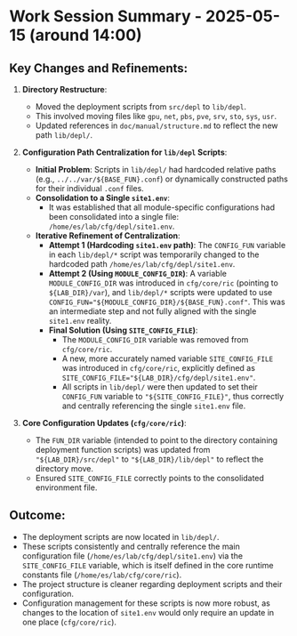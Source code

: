 # Work Session Summary - 2025-05-15 (around 14:00)

## Key Changes and Refinements:

1.  **Directory Restructure**:
    *   Moved the deployment scripts from `src/depl` to `lib/depl`.
    *   This involved moving files like `gpu`, `net`, `pbs`, `pve`, `srv`, `sto`, `sys`, `usr`.
    *   Updated references in `doc/manual/structure.md` to reflect the new path `lib/depl/`.

2.  **Configuration Path Centralization for `lib/depl` Scripts**:
    *   **Initial Problem**: Scripts in `lib/depl/` had hardcoded relative paths (e.g., `../../var/${BASE_FUN}.conf`) or dynamically constructed paths for their individual `.conf` files.
    *   **Consolidation to a Single `site1.env`**:
        *   It was established that all module-specific configurations had been consolidated into a single file: `/home/es/lab/cfg/depl/site1.env`.
    *   **Iterative Refinement of Centralization**:
        *   **Attempt 1 (Hardcoding `site1.env` path)**: The `CONFIG_FUN` variable in each `lib/depl/*` script was temporarily changed to the hardcoded path `/home/es/lab/cfg/depl/site1.env`.
        *   **Attempt 2 (Using `MODULE_CONFIG_DIR`)**: A variable `MODULE_CONFIG_DIR` was introduced in `cfg/core/ric` (pointing to `${LAB_DIR}/var`), and `lib/depl/*` scripts were updated to use `CONFIG_FUN="${MODULE_CONFIG_DIR}/${BASE_FUN}.conf"`. This was an intermediate step and not fully aligned with the single `site1.env` reality.
        *   **Final Solution (Using `SITE_CONFIG_FILE`)**:
            *   The `MODULE_CONFIG_DIR` variable was removed from `cfg/core/ric`.
            *   A new, more accurately named variable `SITE_CONFIG_FILE` was introduced in `cfg/core/ric`, explicitly defined as `SITE_CONFIG_FILE="${LAB_DIR}/cfg/depl/site1.env"`.
            *   All scripts in `lib/depl/` were then updated to set their `CONFIG_FUN` variable to `"${SITE_CONFIG_FILE}"`, thus correctly and centrally referencing the single `site1.env` file.

3.  **Core Configuration Updates (`cfg/core/ric`)**:
    *   The `FUN_DIR` variable (intended to point to the directory containing deployment function scripts) was updated from `"${LAB_DIR}/src/depl"` to `"${LAB_DIR}/lib/depl"` to reflect the directory move.
    *   Ensured `SITE_CONFIG_FILE` correctly points to the consolidated environment file.

## Outcome:

*   The deployment scripts are now located in `lib/depl/`.
*   These scripts consistently and centrally reference the main configuration file (`/home/es/lab/cfg/depl/site1.env`) via the `SITE_CONFIG_FILE` variable, which is itself defined in the core runtime constants file (`/home/es/lab/cfg/core/ric`).
*   The project structure is cleaner regarding deployment scripts and their configuration.
*   Configuration management for these scripts is now more robust, as changes to the location of `site1.env` would only require an update in one place (`cfg/core/ric`).
